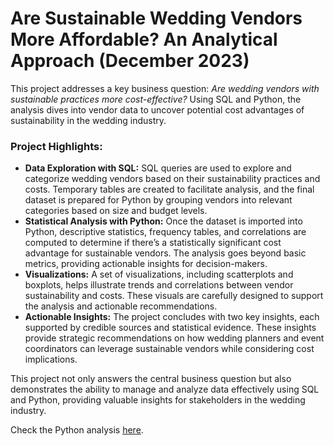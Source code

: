 # Are Sustainable Wedding Vendors More Affordable? An Analytical Approach (December 2023)

This project addresses a key business question: *Are wedding vendors with sustainable practices more cost-effective?* Using SQL and Python, the analysis dives into vendor data to uncover potential cost advantages of sustainability in the wedding industry.

### Project Highlights:
- **Data Exploration with SQL:** SQL queries are used to explore and categorize wedding vendors based on their sustainability practices and costs. Temporary tables are created to facilitate analysis, and the final dataset is prepared for Python by grouping vendors into relevant categories based on size and budget levels.
- **Statistical Analysis with Python:** Once the dataset is imported into Python, descriptive statistics, frequency tables, and correlations are computed to determine if there’s a statistically significant cost advantage for sustainable vendors. The analysis goes beyond basic metrics, providing actionable insights for decision-makers.
- **Visualizations:** A set of visualizations, including scatterplots and boxplots, helps illustrate trends and correlations between vendor sustainability and costs. These visuals are carefully designed to support the analysis and actionable recommendations.
- **Actionable Insights:** The project concludes with two key insights, each supported by credible sources and statistical evidence. These insights provide strategic recommendations on how wedding planners and event coordinators can leverage sustainable vendors while considering cost implications.

This project not only answers the central business question but also demonstrates the ability to manage and analyze data effectively using SQL and Python, providing valuable insights for stakeholders in the wedding industry.

Check the Python analysis [here](Business_Analysis.html).
